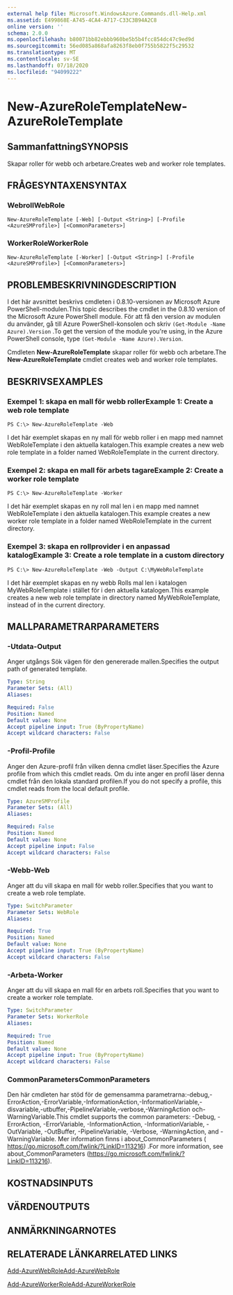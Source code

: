 ```yaml
---
external help file: Microsoft.WindowsAzure.Commands.dll-Help.xml
ms.assetid: E499868E-A745-4CA4-A717-C33C3B94A2C8
online version: ''
schema: 2.0.0
ms.openlocfilehash: b80071bb82ebbb960be5b5b4fcc854dc47c9ed9d
ms.sourcegitcommit: 56ed085a868afa8263f8eb0f755b5822f5c29532
ms.translationtype: MT
ms.contentlocale: sv-SE
ms.lasthandoff: 07/18/2020
ms.locfileid: "94099222"
---
```

# <span data-ttu-id="47d05-101">New-AzureRoleTemplate</span><span class="sxs-lookup"><span data-stu-id="47d05-101">New-AzureRoleTemplate</span></span>

## <span data-ttu-id="47d05-102">Sammanfattning</span><span class="sxs-lookup"><span data-stu-id="47d05-102">SYNOPSIS</span></span>
<span data-ttu-id="47d05-103">Skapar roller för webb och arbetare.</span><span class="sxs-lookup"><span data-stu-id="47d05-103">Creates web and worker role templates.</span></span>

## <span data-ttu-id="47d05-104">FRÅGESYNTAXEN</span><span class="sxs-lookup"><span data-stu-id="47d05-104">SYNTAX</span></span>

### <span data-ttu-id="47d05-105">Webroll</span><span class="sxs-lookup"><span data-stu-id="47d05-105">WebRole</span></span>
```
New-AzureRoleTemplate [-Web] [-Output <String>] [-Profile <AzureSMProfile>] [<CommonParameters>]
```

### <span data-ttu-id="47d05-106">WorkerRole</span><span class="sxs-lookup"><span data-stu-id="47d05-106">WorkerRole</span></span>
```
New-AzureRoleTemplate [-Worker] [-Output <String>] [-Profile <AzureSMProfile>] [<CommonParameters>]
```

## <span data-ttu-id="47d05-107">PROBLEMBESKRIVNING</span><span class="sxs-lookup"><span data-stu-id="47d05-107">DESCRIPTION</span></span>
<span data-ttu-id="47d05-108">I det här avsnittet beskrivs cmdleten i 0.8.10-versionen av Microsoft Azure PowerShell-modulen.</span><span class="sxs-lookup"><span data-stu-id="47d05-108">This topic describes the cmdlet in the 0.8.10 version of the Microsoft Azure PowerShell module.</span></span>
<span data-ttu-id="47d05-109">För att få den version av modulen du använder, gå till Azure PowerShell-konsolen och skriv `(Get-Module -Name Azure).Version` .</span><span class="sxs-lookup"><span data-stu-id="47d05-109">To get the version of the module you're using, in the Azure PowerShell console, type `(Get-Module -Name Azure).Version`.</span></span>

<span data-ttu-id="47d05-110">Cmdleten **New-AzureRoleTemplate** skapar roller för webb och arbetare.</span><span class="sxs-lookup"><span data-stu-id="47d05-110">The **New-AzureRoleTemplate** cmdlet creates web and worker role templates.</span></span>

## <span data-ttu-id="47d05-111">BESKRIVS</span><span class="sxs-lookup"><span data-stu-id="47d05-111">EXAMPLES</span></span>

### <span data-ttu-id="47d05-112">Exempel 1: skapa en mall för webb roller</span><span class="sxs-lookup"><span data-stu-id="47d05-112">Example 1: Create a web role template</span></span>
```
PS C:\> New-AzureRoleTemplate -Web
```

<span data-ttu-id="47d05-113">I det här exemplet skapas en ny mall för webb roller i en mapp med namnet WebRoleTemplate i den aktuella katalogen.</span><span class="sxs-lookup"><span data-stu-id="47d05-113">This example creates a new web role template in a folder named WebRoleTemplate in the current directory.</span></span>

### <span data-ttu-id="47d05-114">Exempel 2: skapa en mall för arbets tagare</span><span class="sxs-lookup"><span data-stu-id="47d05-114">Example 2: Create a worker role template</span></span>
```
PS C:\> New-AzureRoleTemplate -Worker
```

<span data-ttu-id="47d05-115">I det här exemplet skapas en ny roll mal len i en mapp med namnet WebRoleTemplate i den aktuella katalogen.</span><span class="sxs-lookup"><span data-stu-id="47d05-115">This example creates a new worker role template in a folder named WebRoleTemplate in the current directory.</span></span>

### <span data-ttu-id="47d05-116">Exempel 3: skapa en rollprovider i en anpassad katalog</span><span class="sxs-lookup"><span data-stu-id="47d05-116">Example 3: Create a role template in a custom directory</span></span>
```
PS C:\> New-AzureRoleTemplate -Web -Output C:\MyWebRoleTemplate
```

<span data-ttu-id="47d05-117">I det här exemplet skapas en ny webb Rolls mal len i katalogen MyWebRoleTemplate i stället för i den aktuella katalogen.</span><span class="sxs-lookup"><span data-stu-id="47d05-117">This example creates a new web role template in directory named MyWebRoleTemplate, instead of in the current directory.</span></span>

## <span data-ttu-id="47d05-118">MALLPARAMETRAR</span><span class="sxs-lookup"><span data-stu-id="47d05-118">PARAMETERS</span></span>

### <span data-ttu-id="47d05-119">-Utdata</span><span class="sxs-lookup"><span data-stu-id="47d05-119">-Output</span></span>
<span data-ttu-id="47d05-120">Anger utgångs Sök vägen för den genererade mallen.</span><span class="sxs-lookup"><span data-stu-id="47d05-120">Specifies the output path of generated template.</span></span>

```yaml
Type: String
Parameter Sets: (All)
Aliases: 

Required: False
Position: Named
Default value: None
Accept pipeline input: True (ByPropertyName)
Accept wildcard characters: False
```

### <span data-ttu-id="47d05-121">-Profil</span><span class="sxs-lookup"><span data-stu-id="47d05-121">-Profile</span></span>
<span data-ttu-id="47d05-122">Anger den Azure-profil från vilken denna cmdlet läser.</span><span class="sxs-lookup"><span data-stu-id="47d05-122">Specifies the Azure profile from which this cmdlet reads.</span></span>
<span data-ttu-id="47d05-123">Om du inte anger en profil läser denna cmdlet från den lokala standard profilen.</span><span class="sxs-lookup"><span data-stu-id="47d05-123">If you do not specify a profile, this cmdlet reads from the local default profile.</span></span>

```yaml
Type: AzureSMProfile
Parameter Sets: (All)
Aliases: 

Required: False
Position: Named
Default value: None
Accept pipeline input: False
Accept wildcard characters: False
```

### <span data-ttu-id="47d05-124">-Webb</span><span class="sxs-lookup"><span data-stu-id="47d05-124">-Web</span></span>
<span data-ttu-id="47d05-125">Anger att du vill skapa en mall för webb roller.</span><span class="sxs-lookup"><span data-stu-id="47d05-125">Specifies that you want to create a web role template.</span></span>

```yaml
Type: SwitchParameter
Parameter Sets: WebRole
Aliases: 

Required: True
Position: Named
Default value: None
Accept pipeline input: True (ByPropertyName)
Accept wildcard characters: False
```

### <span data-ttu-id="47d05-126">-Arbeta</span><span class="sxs-lookup"><span data-stu-id="47d05-126">-Worker</span></span>
<span data-ttu-id="47d05-127">Anger att du vill skapa en mall för en arbets roll.</span><span class="sxs-lookup"><span data-stu-id="47d05-127">Specifies that you want to create a worker role template.</span></span>

```yaml
Type: SwitchParameter
Parameter Sets: WorkerRole
Aliases: 

Required: True
Position: Named
Default value: None
Accept pipeline input: True (ByPropertyName)
Accept wildcard characters: False
```

### <span data-ttu-id="47d05-128">CommonParameters</span><span class="sxs-lookup"><span data-stu-id="47d05-128">CommonParameters</span></span>
<span data-ttu-id="47d05-129">Den här cmdleten har stöd för de gemensamma parametrarna:-debug,-ErrorAction,-ErrorVariable,-InformationAction,-InformationVariable,-disvariable,-utbuffer,-PipelineVariable,-verbose,-WarningAction och-WarningVariable.</span><span class="sxs-lookup"><span data-stu-id="47d05-129">This cmdlet supports the common parameters: -Debug, -ErrorAction, -ErrorVariable, -InformationAction, -InformationVariable, -OutVariable, -OutBuffer, -PipelineVariable, -Verbose, -WarningAction, and -WarningVariable.</span></span> <span data-ttu-id="47d05-130">Mer information finns i about_CommonParameters ( https://go.microsoft.com/fwlink/?LinkID=113216) .</span><span class="sxs-lookup"><span data-stu-id="47d05-130">For more information, see about_CommonParameters (https://go.microsoft.com/fwlink/?LinkID=113216).</span></span>

## <span data-ttu-id="47d05-131">KOSTNADS</span><span class="sxs-lookup"><span data-stu-id="47d05-131">INPUTS</span></span>

## <span data-ttu-id="47d05-132">VÄRDEN</span><span class="sxs-lookup"><span data-stu-id="47d05-132">OUTPUTS</span></span>

## <span data-ttu-id="47d05-133">ANMÄRKNINGAR</span><span class="sxs-lookup"><span data-stu-id="47d05-133">NOTES</span></span>

## <span data-ttu-id="47d05-134">RELATERADE LÄNKAR</span><span class="sxs-lookup"><span data-stu-id="47d05-134">RELATED LINKS</span></span>

[<span data-ttu-id="47d05-135">Add-AzureWebRole</span><span class="sxs-lookup"><span data-stu-id="47d05-135">Add-AzureWebRole</span></span>](./Add-AzureWebRole.md)

[<span data-ttu-id="47d05-136">Add-AzureWorkerRole</span><span class="sxs-lookup"><span data-stu-id="47d05-136">Add-AzureWorkerRole</span></span>](./Add-AzureWorkerRole.md)


